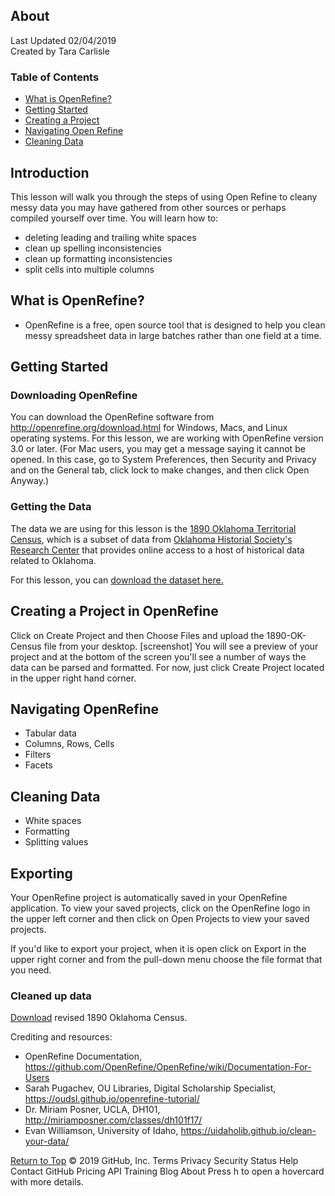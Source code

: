 ## About 
Last Updated 02/04/2019 <br/>
Created by Tara Carlisle
 
### Table of Contents

* [What is OpenRefine?](#what-is-messy-data)
* [Getting Started](#getting-started) 
* [Creating a Project](#creating-a-project)
* [Navigating Open Refine](#navigating-open-refine)
* [Cleaning Data](#cleaning-data)

## Introduction
This lesson will walk you through the steps of using Open Refine to cleany messy data you may have gathered from other sources or perhaps compiled yourself over time. You will learn how to:

- deleting leading and trailing white spaces
- clean up spelling inconsistencies
- clean up formatting inconsistencies
- split cells into multiple columns

## What is OpenRefine?
* OpenRefine is a free, open source tool that is designed to help you clean messy spreadsheet data in large batches rather than one field at a time. 

## Getting Started

### Downloading OpenRefine
You can download the OpenRefine software from http://openrefine.org/download.html for Windows, Macs, and Linux operating systems. For this lesson, we are working with OpenRefine version 3.0 or later. (For Mac users, you may get a message saying it cannot be opened. In this case, go to System Preferences, then Security and Privacy and on the General tab, click lock to make changes, and then click Open Anyway.) 

### Getting the Data
The data we are using for this lesson is the [1890 Oklahoma Territorial Census](https://www.okhistory.org/research/1890), which is a subset of data from [Oklahoma Historial Society's Research Center](https://www.okhistory.org/research/index) that provides online access to a host of historical data related to Oklahoma. 

For this lesson, you can [download the dataset here.](https://github.com/tmcarlisle/OpenRefine-Humanities/blob/master/1890-OK-Census.xlsx) 

## Creating a Project in OpenRefine

Click on Create Project and then Choose Files and upload the 1890-OK-Census file from your desktop. 
[screenshot]  You will see a preview of your project and at the bottom of the screen you'll see a number of ways the data can be parsed and formatted. For now, just click Create Project located in the upper right hand corner.

## Navigating OpenRefine
* Tabular data
* Columns, Rows, Cells
* Filters
* Facets

## Cleaning Data
* White spaces
* Formatting
* Splitting values

## Exporting 
Your OpenRefine project is automatically saved in your OpenRefine application. To view your saved projects, click on the OpenRefine logo in the upper left corner and then click on Open Projects to view your saved projects.

If you'd like to export your project, when it is open click on Export in the upper right corner and from the pull-down menu choose the file format that you need. 

### Cleaned up data
[Download](https://github.com/tmcarlisle/OpenRefine-Humanities/blob/master/1890-OK-Census.xlsx) revised 1890 Oklahoma Census. 

Crediting and resources: 
* OpenRefine Documentation, https://github.com/OpenRefine/OpenRefine/wiki/Documentation-For-Users
* Sarah Pugachev, OU Libraries, Digital Scholarship Specialist, https://oudsl.github.io/openrefine-tutorial/
* Dr. Miriam Posner, UCLA, DH101, http://miriamposner.com/classes/dh101f17/  
* Evan Williamson, University of Idaho, https://uidaholib.github.io/clean-your-data/


[Return to Top](#about)
© 2019 GitHub, Inc.
Terms
Privacy
Security
Status
Help
Contact GitHub
Pricing
API
Training
Blog
About
Press h to open a hovercard with more details.
